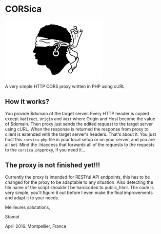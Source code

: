 # CORSica
![corsica old flag](logo.png)

A very simple HTTP CORS proxy written in PHP using cURL

## How it works?
You provide $domain of the target server. Every HTTP header is copied except `Redirect`, `Origin` and `Host` where Origin and Host become the value of $domain. Then proxy just sends the edited request to the target server using cURL. When the response is returned the response from proxy to client is extended with the target server's headers. That's about it.
You just host this `corsica.php` file in your local setup or on your server, and you are all set. Mind the .htaccess that forwards all of the requests to the requests to the `corsica.php`proxy, if you need it...

## The proxy is not finished yet!!!
Currently the proxy is intended for RESTful API endpoints, this has to be changed for the proxy to be adaptable to any situation. Also detecting the file name of the script shouldn't be hardcoded to public_html.
The code is very simple, you'll figure it out before I even make the final improvements and adapt it to your needs.




Meilleures salutations,

Stamat

April 2016. Montpellier, France
